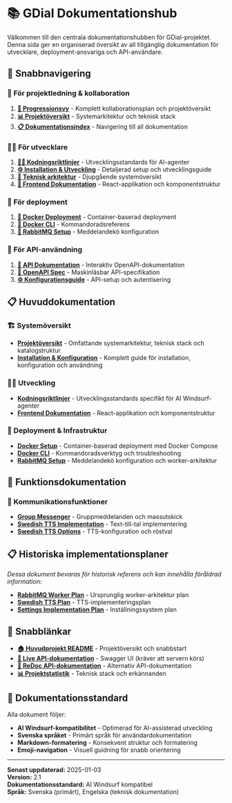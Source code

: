 # 📚 GDial Dokumentationshub

Välkommen till den centrala dokumentationshubben för GDial-projektet. Denna sida ger en organiserad översikt av all tillgänglig dokumentation för utvecklare, deployment-ansvariga och API-användare.

## 🎯 Snabbnavigering

### 🚀 För projektledning & kollaboration
1. **[🚀 Progressionsvy](PROGRESSION_VIEW.md)** - Komplett kollaborationsplan och projektöversikt
2. **[📊 Projektöversikt](PROJECT_OVERVIEW.md)** - Systemarkitektur och teknisk stack
3. **[📋 Dokumentationsindex](index.md)** - Navigering till all dokumentation

### 👨‍💻 För utvecklare
1. **[👨‍💻 Kodningsriktlinjer](code-guidelines.md)** - Utvecklingsstandards för AI-agenter
2. **[⚙️ Installation & Utveckling](DOCUMENTATION.md)** - Detaljerad setup och utvecklingsguide
3. **[🔧 Teknisk arkitektur](PROJECT_OVERVIEW.md)** - Djupgående systemöversikt
4. **[🎨 Frontend Dokumentation](frontend/README.md)** - React-applikation och komponentstruktur

### 🚀 För deployment
1. **[🐳 Docker Deployment](docker-README.md)** - Container-baserad deployment
2. **[🐳 Docker CLI](docker-cli-README.md)** - Kommandoradsreferens
3. **[🔄 RabbitMQ Setup](README_RABBITMQ.md)** - Meddelandekö konfiguration

### 🔌 För API-användning
1. **[📖 API Dokumentation](http://localhost:3003/docs)** - Interaktiv OpenAPI-dokumentation
2. **[📄 OpenAPI Spec](openapi.json)** - Maskinläsbar API-specifikation
3. **[⚙️ Konfigurationsguide](DOCUMENTATION.md#konfiguration)** - API-setup och autentisering

## 📋 Huvuddokumentation

### 🏗️ Systemöversikt
- **[Projektöversikt](PROJECT_OVERVIEW.md)** - Omfattande systemarkitektur, teknisk stack och katalogstruktur
- **[Installation & Konfiguration](DOCUMENTATION.md)** - Komplett guide för installation, konfiguration och användning

### 👨‍💻 Utveckling
- **[Kodningsriktlinjer](code-guidelines.md)** - Utvecklingsstandards specifikt för AI Windsurf-agenter
- **[Frontend Dokumentation](frontend/README.md)** - React-applikation och komponentstruktur

### 🚀 Deployment & Infrastruktur
- **[Docker Setup](docker-README.md)** - Container-baserad deployment med Docker Compose
- **[Docker CLI](docker-cli-README.md)** - Kommandoradsverktyg och troubleshooting
- **[RabbitMQ Setup](README_RABBITMQ.md)** - Meddelandekö konfiguration och worker-arkitektur

## 🎯 Funktionsdokumentation

### 📱 Kommunikationsfunktioner
- **[Group Messenger](group_messenger_feature.md)** - Gruppmeddelanden och massutskick
- **[Swedish TTS Implementation](swedish_tts_implementation.md)** - Text-till-tal implementering
- **[Swedish TTS Options](swedish_tts_options.md)** - TTS-konfiguration och röstval

## 📋 Historiska implementationsplaner

*Dessa dokument bevaras för historisk referens och kan innehålla föråldrad information:*

- **[RabbitMQ Worker Plan](implementation_plan_rabbitmq_worker.md)** - Ursprunglig worker-arkitektur plan
- **[Swedish TTS Plan](implementation_plan_swedish_tts.md)** - TTS-implementeringsplan
- **[Settings Implementation Plan](settings_implementation_plan.md)** - Inställningssystem plan

## 🔗 Snabblänkar

- **[🏠 Huvudprojekt README](../README.md)** - Projektöversikt och snabbstart
- **[🔌 Live API-dokumentation](http://localhost:3003/docs)** - Swagger UI (kräver att servern körs)
- **[🔌 ReDoc API-dokumentation](http://localhost:3003/redoc)** - Alternativ API-dokumentation
- **[📊 Projektstatistik](../README.md#-erkännanden)** - Teknisk stack och erkännanden

## 📝 Dokumentationsstandard

Alla dokument följer:
- **AI Windsurf-kompatibilitet** - Optimerad för AI-assisterad utveckling
- **Svenska språket** - Primärt språk för användardokumentation
- **Markdown-formatering** - Konsekvent struktur och formatering
- **Emoji-navigation** - Visuell guidning för snabb orientering

---

**Senast uppdaterad:** 2025-01-03  
**Version:** 2.1  
**Dokumentationsstandard:** AI Windsurf kompatibel  
**Språk:** Svenska (primärt), Engelska (teknisk dokumentation)

